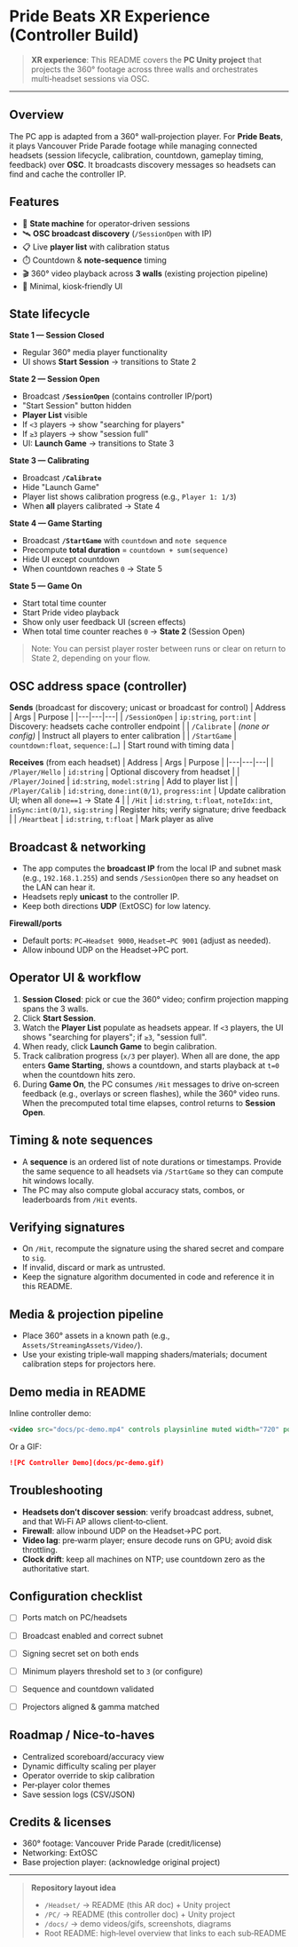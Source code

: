 # Pride Beats XR Experience (Controller Build)

> **XR experience**: This README covers the **PC Unity project** that projects the 360° footage across three walls and orchestrates multi‑headset sessions via OSC.

---

## Overview
The PC app is adapted from a 360° wall‑projection player. For **Pride Beats**, it plays Vancouver Pride Parade footage while managing connected headsets (session lifecycle, calibration, countdown, gameplay timing, feedback) over **OSC**. It broadcasts discovery messages so headsets can find and cache the controller IP.


## Features
- 🧭 **State machine** for operator‑driven sessions
- 🛰️ **OSC broadcast discovery** (`/SessionOpen` with IP)
- 📋 Live **player list** with calibration status
- ⏱️ Countdown & **note‑sequence** timing
- 🎬 360° video playback across **3 walls** (existing projection pipeline)
- 🧩 Minimal, kiosk‑friendly UI


## State lifecycle
**State 1 — Session Closed**
- Regular 360° media player functionality
- UI shows **Start Session** → transitions to State 2

**State 2 — Session Open**
- Broadcast **`/SessionOpen`** (contains controller IP/port)
- "Start Session" button hidden
- **Player List** visible
- If `<3` players → show "searching for players"
- If `≥3` players → show "session full"
- UI: **Launch Game** → transitions to State 3

**State 3 — Calibrating**
- Broadcast **`/Calibrate`**
- Hide "Launch Game"
- Player list shows calibration progress (e.g., `Player 1: 1/3`)
- When **all** players calibrated → State 4

**State 4 — Game Starting**
- Broadcast **`/StartGame`** with `countdown` and `note sequence`
- Precompute **total duration** = `countdown + sum(sequence)`
- Hide UI except countdown
- When countdown reaches `0` → State 5

**State 5 — Game On**
- Start total time counter
- Start Pride video playback
- Show only user feedback UI (screen effects)
- When total time counter reaches `0` → **State 2** (Session Open)

> Note: You can persist player roster between runs or clear on return to State 2, depending on your flow.


## OSC address space (controller)
**Sends** (broadcast for discovery; unicast or broadcast for control)
| Address | Args | Purpose |
|---|---|---|
| `/SessionOpen` | `ip:string`, `port:int` | Discovery: headsets cache controller endpoint |
| `/Calibrate` | *(none or config)* | Instruct all players to enter calibration |
| `/StartGame` | `countdown:float`, `sequence:[…]` | Start round with timing data |

**Receives** (from each headset)
| Address | Args | Purpose |
|---|---|---|
| `/Player/Hello` | `id:string` | Optional discovery from headset |
| `/Player/Joined` | `id:string`, `model:string` | Add to player list |
| `/Player/Calib` | `id:string`, `done:int(0/1)`, `progress:int` | Update calibration UI; when all `done==1` → State 4 |
| `/Hit` | `id:string`, `t:float`, `noteIdx:int`, `inSync:int(0/1)`, `sig:string` | Register hits; verify signature; drive feedback |
| `/Heartbeat` | `id:string`, `t:float` | Mark player as alive


## Broadcast & networking
- The app computes the **broadcast IP** from the local IP and subnet mask (e.g., `192.168.1.255`) and sends `/SessionOpen` there so any headset on the LAN can hear it.
- Headsets reply **unicast** to the controller IP.
- Keep both directions **UDP** (ExtOSC) for low latency.

**Firewall/ports**
- Default ports: `PC→Headset 9000`, `Headset→PC 9001` (adjust as needed).
- Allow inbound UDP on the Headset→PC port.


## Operator UI & workflow
1. **Session Closed**: pick or cue the 360° video; confirm projection mapping spans the 3 walls.
2. Click **Start Session**.
3. Watch the **Player List** populate as headsets appear. If `<3` players, the UI shows "searching for players"; if `≥3`, "session full".
4. When ready, click **Launch Game** to begin calibration.
5. Track calibration progress (`x/3` per player). When all are done, the app enters **Game Starting**, shows a countdown, and starts playback at `t=0` when the countdown hits zero.
6. During **Game On**, the PC consumes `/Hit` messages to drive on‑screen feedback (e.g., overlays or screen flashes), while the 360° video runs. When the precomputed total time elapses, control returns to **Session Open**.


## Timing & note sequences
- A **sequence** is an ordered list of note durations or timestamps. Provide the same sequence to all headsets via `/StartGame` so they can compute hit windows locally.
- The PC may also compute global accuracy stats, combos, or leaderboards from `/Hit` events.


## Verifying signatures
- On `/Hit`, recompute the signature using the shared secret and compare to `sig`.
- If invalid, discard or mark as untrusted.
- Keep the signature algorithm documented in code and reference it in this README.


## Media & projection pipeline
- Place 360° assets in a known path (e.g., `Assets/StreamingAssets/Video/`).
- Use your existing triple‑wall mapping shaders/materials; document calibration steps for projectors here.


## Demo media in README
Inline controller demo:
```html
<video src="docs/pc-demo.mp4" controls playsinline muted width="720" poster="docs/pc-thumb.jpg"></video>
```
Or a GIF:
```md
![PC Controller Demo](docs/pc-demo.gif)
```


## Troubleshooting
- **Headsets don’t discover session**: verify broadcast address, subnet, and that Wi‑Fi AP allows client‑to‑client.
- **Firewall**: allow inbound UDP on the Headset→PC port.
- **Video lag**: pre‑warm player; ensure decode runs on GPU; avoid disk throttling.
- **Clock drift**: keep all machines on NTP; use countdown zero as the authoritative start.


## Configuration checklist
- [ ] Ports match on PC/headsets
- [ ] Broadcast enabled and correct subnet
- [ ] Signing secret set on both ends
- [ ] Minimum players threshold set to `3` (or configure)
- [ ] Sequence and countdown validated
- [ ] Projectors aligned & gamma matched


## Roadmap / Nice‑to‑haves
- Centralized scoreboard/accuracy view
- Dynamic difficulty scaling per player
- Operator override to skip calibration
- Per‑player color themes
- Save session logs (CSV/JSON)


## Credits & licenses
- 360° footage: Vancouver Pride Parade (credit/license)
- Networking: ExtOSC
- Base projection player: (acknowledge original project)

---

> **Repository layout idea**
>
> - `/Headset/` → README (this AR doc) + Unity project
> - `/PC/` → README (this controller doc) + Unity project
> - `/docs/` → demo videos/gifs, screenshots, diagrams
> - Root README: high‑level overview that links to each sub‑README

